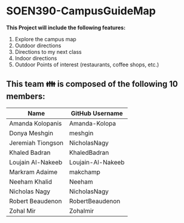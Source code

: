 # SOEN390-CampusGuideMap

**This Project will include the following features:**

1. Explore the campus map
2. Outdoor directions
3. Directions to my next class
4. Indoor directions
5. Outdoor Points of interest (restaurants, coffee shops, etc.)

## This team :family: is composed of the following 10 members:

Name | GitHub Username
------------ | -------------
Amanda Kolopanis | Amanda-Kolopa
Donya Meshgin | meshgin
Jeremiah Tiongson | NicholasNagy
Khaled Badran | KhaledBadran
Loujain Al-Nakeeb | Loujain-Al-Nakeeb
Markram Adaime | makchamp
Neeham Khalid | Neeham
Nicholas Nagy | NicholasNagy
Robert Beaudenon | RobertBeaudenon
Zohal Mir | Zohalmir

